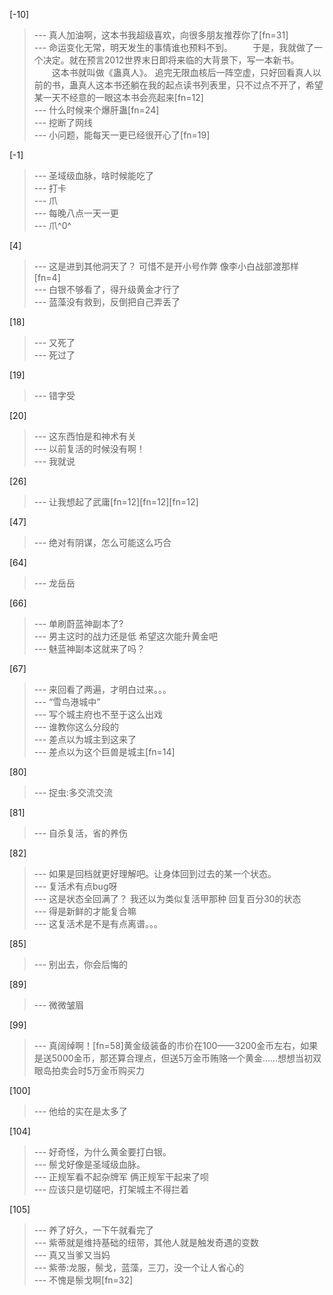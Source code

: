 
[-10] 
>--- 真人加油啊，这本书我超级喜欢，向很多朋友推荐你了[fn=31]<br>
>--- 命运变化无常，明天发生的事情谁也预料不到。
　　于是，我就做了一个决定。就在预言2012世界末日即将来临的大背景下，写一本新书。
　　这本书就叫做《蛊真人》。
追完无限血核后一阵空虚，只好回看真人以前的书，蛊真人这本书还躺在我的起点读书列表里，只不过点不开了，希望某一天不经意的一眼这本书会亮起来[fn=12]<br>
>--- 什么时候来个爆肝蛊[fn=24]<br>
>--- 挖断了网线<br>
>--- 小问题，能每天一更已经很开心了[fn=19]<br>

[-1] 
>--- 圣域级血脉，啥时候能吃了<br>
>--- 打卡<br>
>--- 爪<br>
>--- 每晚八点一天一更<br>
>--- 爪^0^<br>

[4] 
>--- 这是进到其他洞天了？
可惜不是开小号作弊
像李小白战部渡那样[fn=4]<br>
>--- 白银不够看了，得升级黄金才行了<br>
>--- 蓝藻没有救到，反倒把自己弄丢了<br>

[18] 
>--- 又死了<br>
>--- 死过了<br>

[19] 
>--- 错字受<br>

[20] 
>--- 这东西怕是和神术有关<br>
>--- 以前复活的时候没有啊！<br>
>--- 我就说<br>

[26] 
>--- 让我想起了武庸[fn=12][fn=12][fn=12]<br>

[47] 
>--- 绝对有阴谋，怎么可能这么巧合<br>

[64] 
>--- 龙岳岳<br>

[66] 
>--- 单刷蔚蓝神副本了?<br>
>--- 男主这时的战力还是低
希望这次能升黄金吧<br>
>--- 魅蓝神副本这就来了吗？<br>

[67] 
>--- 来回看了两遍，才明白过来。。。<br>
>--- “雪鸟港城中”<br>
>--- 写个城主府也不至于这么出戏<br>
>--- 谁教你这么分段的<br>
>--- 差点以为城主到这来了<br>
>--- 差点以为这个巨兽是城主[fn=14]<br>

[80] 
>--- 捉虫:多交流交流<br>

[81] 
>--- 自杀复活，省的养伤<br>

[82] 
>--- 如果是回档就更好理解吧。让身体回到过去的某一个状态。<br>
>--- 复活术有点bug呀<br>
>--- 这是状态全回满了？
我还以为类似复活甲那种    回复百分30的状态<br>
>--- 得是新鲜的才能复合嘛<br>
>--- 这复活术是不是有点离谱。。。<br>

[85] 
>--- 别出去，你会后悔的<br>

[89] 
>--- 微微皱眉<br>

[99] 
>--- 真阔绰啊！[fn=58]黄金级装备的市价在100——3200金币左右，如果是送5000金币，那还算合理点，但送5万金币贿赂一个黄金……想想当初双眼岛拍卖会时5万金币购买力<br>

[100] 
>--- 他给的实在是太多了<br>

[104] 
>--- 好奇怪，为什么黄金要打白银。<br>
>--- 鬃戈好像是圣域级血脉。<br>
>--- 正规军看不起杂牌军 俩正规军干起来了呗<br>
>--- 应该只是切磋吧，打架城主不得拦着<br>

[105] 
>--- 养了好久，一下午就看完了<br>
>--- 紫蒂就是维持基础的纽带，其他人就是触发奇遇的变数<br>
>--- 真又当爹又当妈<br>
>--- 紫蒂:龙服，鬃戈，蓝藻，三刀，没一个让人省心的<br>
>--- 不愧是鬃戈啊[fn=32]<br>
